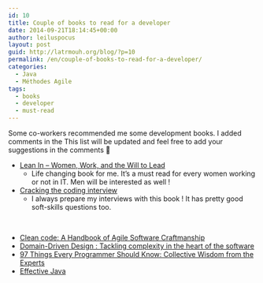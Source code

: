 ```yaml
---
id: 10
title: Couple of books to read for a developer
date: 2014-09-21T18:14:45+00:00
author: leiluspocus
layout: post
guid: http://latrmouh.org/blog/?p=10
permalink: /en/couple-of-books-to-read-for-a-developer/
categories:
  - Java
  - Méthodes Agile
tags:
  - books
  - developer
  - must-read
---
```

Some co-workers recommended me some development books. I added comments in the This list will be updated and feel free to add your suggestions in the comments 🙂

  * [Lean In &#8211; Women, Work, and the Will to Lead](http://www.amazon.ca/Lean-In-Women-Work-Will/dp/0385349947) 
      * Life changing book for me. It&rsquo;s a must read for every women working or not in IT. Men will be interested as well !
  * [Cracking the coding interview](http://www.amazon.ca/Cracking-Coding-Interview-Programming-Questions/dp/098478280X) 
      * I always prepare my interviews with this book ! It has pretty good soft-skills questions too.

&nbsp;

  * [Clean code: A Handbook of Agile Software Craftmanship](http://www.amazon.ca/Clean-Code-Handbook-Software-Craftsmanship/dp/0132350882)
  * [Domain-Driven Design : Tackling complexity in the heart of the software](http://www.amazon.ca/Domain-Driven-Design-Tackling-Complexity-Software/dp/0321125215)
  * [97 Things Every Programmer Should Know: Collective Wisdom from the Experts](http://www.amazon.ca/Things-Every-Programmer-Should-Know/dp/0596809484)
  * [Effective Java](http://www.amazon.ca/Effective-Java-Edition-Joshua-Bloch/dp/0321356683)

<!-- AddThis Advanced Settings generic via filter on the_content -->

<!-- AddThis Share Buttons generic via filter on the_content -->